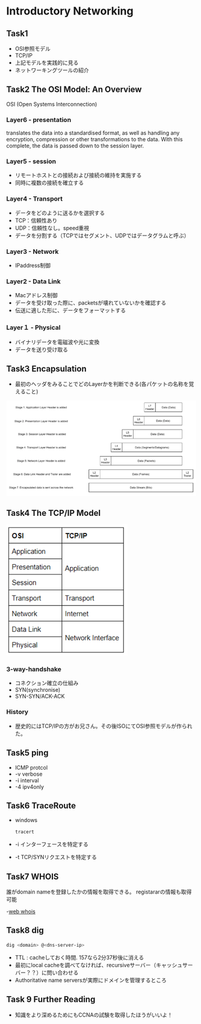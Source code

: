 # Introductory Networking

## Task1

* OSI参照モデル
* TCP/IP
* 上記モデルを実践的に見る
* ネットワーキングツールの紹介

## Task2 The OSI Model: An Overview

OSI (Open Systems Interconnection)

### Layer6 - presentation

translates the data into a standardised format, as well as handling any encryption, compression or other transformations to the data. With this complete, the data is passed down to the session layer.

### Layer5 - session

* リモートホストとの接続および接続の維持を実施する
* 同時に複数の接続を確立する

### Layer4 - Transport

* データをどのように送るかを選択する
* TCP：信頼性あり
* UDP：信頼性なし。speed重視
* データを分割する（TCPではセグメント、UDPではデータグラムと呼ぶ）

### Layer3 - Network

* IPaddress制御

### Layer2 - Data Link

* Macアドレス制御
* データを受け取った際に、packetsが壊れていないかを確認する
* 伝送に適した形に、データをフォーマットする

### Layer１ - Physical

* バイナリデータを電磁波や光に変換
* データを送り受け取る

## Task3 Encapsulation

* 最初のヘッダをみることでどのLayerかを判断できる(各パケットの名称を覚えること)

![](img/encapsulation.png)

## Task4 The TCP/IP Model

![](img/TwoModelMatchUP.png)

### 3-way-handshake

* コネクション確立の仕組み
* SYN(synchronise)
* SYN-SYN/ACK-ACK

### History

* 歴史的にはTCP/IPの方がお兄さん。その後ISOにてOSI参照モデルが作られた。

## Task5 ping

* ICMP protcol
* -v verbose
* -i interval
* -4 ipv4only

## Task6 TraceRoute

* windows
  
  ```cmd
  tracert
  ```

* -i
  インターフェースを特定する

* -t
  TCP/SYNリクエストを特定する

## Task7 WHOIS

誰がdomain nameを登録したかの情報を取得できる。
registararの情報も取得可能

-[web whois](https://www.whois.com/whois/)

## Task8 dig

```bash
dig <domain> @<dns-server-ip>
```

* TTL : cacheしておく時間. 157なら2分37秒後に消える
* 最初にlocal cacheを調べてなければ、recursiveサーバー（キャッシュサーバー？？）に問い合わせる
* Authoritative name serversが実際にドメインを管理するところ

## Task 9 Further Reading

* 知識をより深めるためにもCCNAの試験を取得したほうがいいよ！

